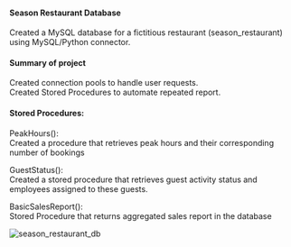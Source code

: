 #### Season Restaurant Database                                                                                                                                             
Created a  MySQL database for a fictitious restaurant (season_restaurant) using MySQL/Python connector. 

#### Summary of project
Created connection pools to handle user requests.                                                                             
Created Stored Procedures to automate repeated report.

#### Stored Procedures:  
PeakHours():                                                                                                                
Created a procedure that retrieves peak hours and their corresponding number of bookings

GuestStatus():                                                                                                            
Created a stored procedure that retrieves guest  activity status and employees assigned to these guests.                        

BasicSalesReport():                                                                                                         
Stored Procedure that returns aggregated sales report in the database






![season_restaurant_db](https://user-images.githubusercontent.com/107037322/228905100-54edb847-fea0-4c4c-8db7-7d3a18586f97.png)

